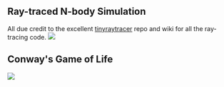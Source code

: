 ## Ray-traced N-body Simulation
All due credit to the excellent [tinyraytracer](https://github.com/ssloy/tinyraytracer/wiki) repo and wiki for all the ray-tracing code.
![](media/tinyraytracer.gif)


## Conway's Game of Life
![](media/gol.gif)